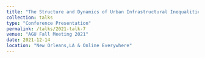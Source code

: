 ```yaml
---
title: "The Structure and Dynamics of Urban Infrastructural Inequalities (invited)"
collection: talks
type: "Conference Presentation"
permalink: /talks/2021-talk-7
venue: "AGU Fall Meeting 2021"
date: 2021-12-14
location: "New Orleans,LA & Online Everywhere"
---
```

